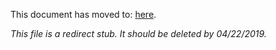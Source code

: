 This document has moved to: [here](https://git.k8s.io/community/contributors/guide/collab.md).

*This file is a redirect stub. It should be deleted by 04/22/2019.*